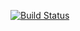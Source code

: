 [![Build Status](https://api.cirrus-ci.com/github/lwhsu/freebsd-ports-virtualbox-ose.svg)](https://cirrus-ci.com/github/lwhsu/freebsd-ports-virtualbox-ose)
